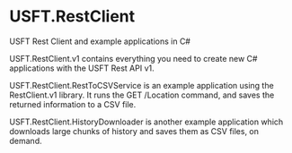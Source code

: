 # USFT.RestClient
USFT Rest Client and example applications in C#

USFT.RestClient.v1 contains everything you need to create new C# applications with the USFT Rest API v1.

USFT.RestClient.RestToCSVService is an example application using the RestClient.v1 library. It runs the GET /Location command, and saves the returned information to a CSV file.

USFT.RestClient.HistoryDownloader is another example application which downloads large chunks of history and saves them as CSV files, on demand.
